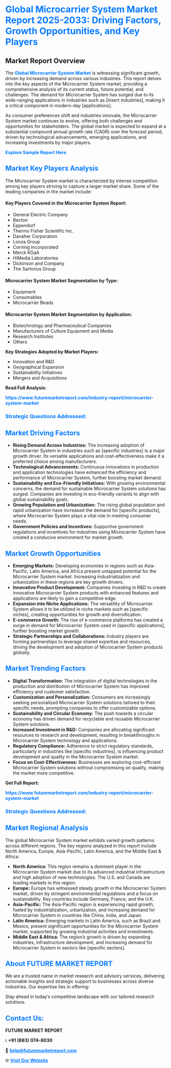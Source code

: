 <h1 style="color: #007BFF;">Global Microcarrier System Market Report 2025-2033: Driving Factors, Growth Opportunities, and Key Players</h1>

<section id="overview">
<h2>Market Report Overview</h2>
<p>The <a href="https://www.futuremarketreport.com/industry-report/microcarrier-system-market" style="color: #007BFF; text-decoration: none;"><strong>Global Microcarrier System Market</strong></a> is witnessing significant growth, driven by increasing demand across various industries. This report delves into the key aspects of the Microcarrier System market, providing a comprehensive analysis of its current status, future potential, and challenges. The demand for Microcarrier System has surged due to its wide-ranging applications in industries such as [insert industries], making it a critical component in modern-day [applications].</p>
<p>As consumer preferences shift and industries innovate, the Microcarrier System market continues to evolve, offering both challenges and opportunities for stakeholders. The global market is expected to expand at a substantial compound annual growth rate (CAGR) over the forecast period, driven by technological advancements, emerging applications, and increasing investments by major players.</p>
</section>

<section id="overview">
<p><a href="https://www.futuremarketreport.com/request-sample/reportId=78907" style="color: #007BFF; text-decoration: none;"><strong>Explore Sample Report Here</strong></a></p>
</section>

<section id="key-players">
<h2 style="color: #007BFF;">Market Key Players Analysis</h2>
<p>The Microcarrier System market is characterized by intense competition among key players striving to capture a larger market share. Some of the leading companies in the market include:</p>
<h4>Key Players Covered in the Microcarrier System Report:</h4>
<ul><li>General Electric Company</li><li>Becton</li><li>Eppendorf</li><li>Thermo Fisher Scientific Inc.</li><li>Danaher Corporation</li><li>Lonza Group</li><li>Corning Incorporated</li><li>Merck KGaA</li><li>HiMedia Laboratories</li><li>Dickinson and Company</li><li>The Sartorius Group</li></ul>
<h4>Microcarrier System Market Segmentation by Type:</h4>
<ul><li>Equipment</li><li>Consumables</li><li>Microcarrier Beads</li></ul>

<h4>Microcarrier System Market Segmentation by Application:</h4>
<ul><li>Biotechnology and Pharmaceutical Companies</li><li>Manufacturers of Culture Equipment and Media</li><li>Research Institutes</li><li>Others</li></ul>
<p><strong>Key Strategies Adopted by Market Players:</strong></p>
<ul>
<li>Innovation and R&D</li>
<li>Geographical Expansion</li>
<li>Sustainability Initiatives</li>
<li>Mergers and Acquisitions</li>
</ul>
</section>

<section>
<p><strong>Read Full Analysis: </strong></p><a href="https://www.futuremarketreport.com/industry-report/microcarrier-system-market" style="color: #007BFF; text-decoration: none;"><strong>https://www.futuremarketreport.com/industry-report/microcarrier-system-market</strong></a>
<h3 style="color: #007BFF;">Strategic Questions Addressed:</h3>
</section>

<section id="driving-factors">
<h2 style="color: #007BFF;">Market Driving Factors</h2>
<ul>
<li><strong>Rising Demand Across Industries:</strong> The increasing adoption of Microcarrier System in industries such as [specific industries] is a major growth driver. Its versatile applications and cost-effectiveness make it a preferred choice among manufacturers.</li>
<li><strong>Technological Advancements:</strong> Continuous innovations in production and application technologies have enhanced the efficiency and performance of Microcarrier System, further boosting market demand.</li>
<li><strong>Sustainability and Eco-Friendly Initiatives:</strong> With growing environmental concerns, the demand for sustainable Microcarrier System solutions has surged. Companies are investing in eco-friendly variants to align with global sustainability goals.</li>
<li><strong>Growing Population and Urbanization:</strong> The rising global population and rapid urbanization have increased the demand for [specific products], where Microcarrier System plays a vital role in meeting consumer needs.</li>
<li><strong>Government Policies and Incentives:</strong> Supportive government regulations and incentives for industries using Microcarrier System have created a conducive environment for market growth.</li>
</ul>
</section>

<section id="growth-opportunities">
<h2 style="color: #007BFF;">Market Growth Opportunities</h2>
<ul>
<li><strong>Emerging Markets:</strong> Developing economies in regions such as Asia-Pacific, Latin America, and Africa present untapped potential for the Microcarrier System market. Increasing industrialization and urbanization in these regions are key growth drivers.</li>
<li><strong>Innovative Product Development:</strong> Companies investing in R&D to create innovative Microcarrier System products with enhanced features and applications are likely to gain a competitive edge.</li>
<li><strong>Expansion into Niche Applications:</strong> The versatility of Microcarrier System allows it to be utilized in niche markets such as [specific niches], creating opportunities for growth and diversification.</li>
<li><strong>E-commerce Growth:</strong> The rise of e-commerce platforms has created a surge in demand for Microcarrier System used in [specific applications], further boosting market growth.</li>
<li><strong>Strategic Partnerships and Collaborations:</strong> Industry players are forming partnerships to leverage shared expertise and resources, driving the development and adoption of Microcarrier System products globally.</li>
</ul>
</section>

<section id="trending-factors">
<h2 style="color: #007BFF;">Market Trending Factors</h2>
<ul>
<li><strong>Digital Transformation:</strong> The integration of digital technologies in the production and distribution of Microcarrier System has improved efficiency and customer satisfaction.</li>
<li><strong>Customization and Personalization:</strong> Consumers are increasingly seeking personalized Microcarrier System solutions tailored to their specific needs, prompting companies to offer customizable options.</li>
<li><strong>Sustainability and Circular Economy:</strong> The push towards a circular economy has driven demand for recyclable and reusable Microcarrier System solutions.</li>
<li><strong>Increased Investment in R&D:</strong> Companies are allocating significant resources to research and development, resulting in breakthroughs in Microcarrier System technology and applications.</li>
<li><strong>Regulatory Compliance:</strong> Adherence to strict regulatory standards, particularly in industries like [specific industries], is influencing product development and quality in the Microcarrier System market.</li>
<li><strong>Focus on Cost-Effectiveness:</strong> Businesses are exploring cost-efficient Microcarrier System solutions without compromising on quality, making the market more competitive.</li>
</ul>
</section>

<section>
<p><strong>Get Full Report: </strong></p><a href="https://www.futuremarketreport.com/industry-report/microcarrier-system-market" style="color: #007BFF; text-decoration: none;"><strong>https://www.futuremarketreport.com/industry-report/microcarrier-system-market</strong></a>
<h3 style="color: #007BFF;">Strategic Questions Addressed:</h3>
</section>


<section id="regional-analysis">
<h2 style="color: #007BFF;">Market Regional Analysis</h2>
<p>The global Microcarrier System market exhibits varied growth patterns across different regions. The key regions analyzed in this report include North America, Europe, Asia-Pacific, Latin America, and the Middle East & Africa:</p>
<ul>
<li><strong>North America:</strong> This region remains a dominant player in the Microcarrier System market due to its advanced industrial infrastructure and high adoption of new technologies. The U.S. and Canada are leading markets in this region.</li>
<li><strong>Europe:</strong> Europe has witnessed steady growth in the Microcarrier System market, driven by stringent environmental regulations and a focus on sustainability. Key countries include Germany, France, and the U.K.</li>
<li><strong>Asia-Pacific:</strong> The Asia-Pacific region is experiencing rapid growth, fueled by industrialization, urbanization, and increasing demand for Microcarrier System in countries like China, India, and Japan.</li>
<li><strong>Latin America:</strong> Emerging markets in Latin America, such as Brazil and Mexico, present significant opportunities for the Microcarrier System market, supported by growing industrial activities and investments.</li>
<li><strong>Middle East & Africa:</strong> The region’s growth is driven by expanding industries, infrastructure development, and increasing demand for Microcarrier System in sectors like [specific sectors].</li>
</ul>
</section>

<footer>
<h2 style="color: #007BFF;">About FUTURE MARKET REPORT</h2>
<p>We are a trusted name in market research and advisory services, delivering actionable insights and strategic support to businesses across diverse industries. Our expertise lies in offering:</p>

<p>Stay ahead in today’s competitive landscape with our tailored research solutions.</p>

<h2 style="color: #007BFF;">Contact Us:</h2>
<p><strong>FUTURE MARKET REPORT</strong></p>
<p>📞 <strong>+91 (883) 074-8030</strong></p>
<p>📧 <strong><a href="mailto:help@futuremarketreport.com" style="color: #007BFF;">help@futuremarketreport.com</a></strong></p>
<p>🌐 <strong><a href="https://www.futuremarketreport.com/" style="color: #007BFF;">Visit Our Website</a></strong></p>
</footer>